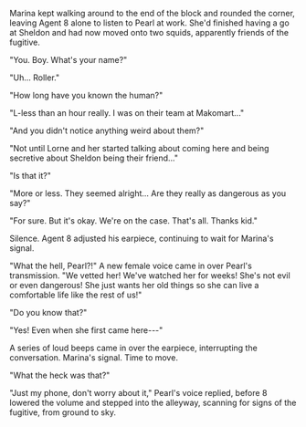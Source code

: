 Marina kept walking around to the end of the block and rounded the corner, leaving Agent 8 alone to listen to Pearl at work. She'd finished having a go at Sheldon and had now moved onto two squids, apparently friends of the fugitive.

"You. Boy. What's your name?"

"Uh... Roller."

"How long have you known the human?"

"L-less than an hour really. I was on their team at Makomart..."

"And you didn't notice anything weird about them?"

"Not until Lorne and her started talking about coming here and being secretive about Sheldon being their friend..."

"Is that it?"

"More or less. They seemed alright... Are they really as dangerous as you say?"

"For sure. But it's okay. We're on the case. That's all. Thanks kid."

Silence. Agent 8 adjusted his earpiece, continuing to wait for Marina's signal.

"What the hell, Pearl?!" A new female voice came in over Pearl's transmission. "We vetted her! We've watched her for weeks! She's not evil or even dangerous! She just wants her old things so she can live a comfortable life like the rest of us!"

"Do you know that?"

"Yes! Even when she first came here---"

A series of loud beeps came in over the earpiece, interrupting the conversation. Marina's signal. Time to move.

"What the heck was that?"

"Just my phone, don't worry about it," Pearl's voice replied, before 8 lowered the volume and stepped into the alleyway, scanning for signs of the fugitive, from ground to sky.